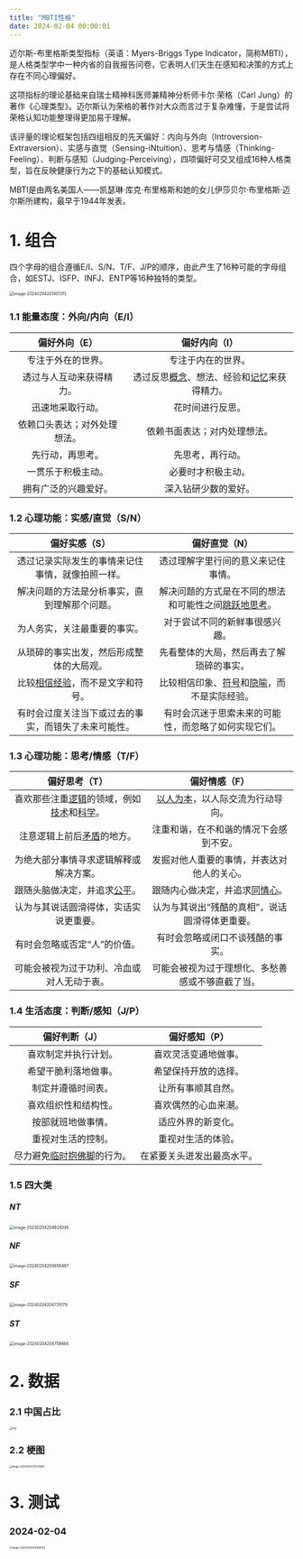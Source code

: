 ```yaml
---
title: "MBTI性格"
date: 2024-02-04 00:00:01
---
```


迈尔斯-布里格斯类型指标（英语：Myers-Briggs Type Indicator，简称MBTI），是人格类型学中一种内省的自我报告问卷，它表明人们天生在感知和决策的方式上存在不同心理偏好。

这项指标的理论基础来自瑞士精神科医师兼精神分析师卡尔·荣格（Carl Jung）的著作《心理类型》。迈尔斯认为荣格的著作对大众而言过于复杂难懂，于是尝试将荣格认知功能整理得更加易于理解。

<!-- more -->

该评量的理论框架包括四组相反的先天偏好：内向与外向（Introversion-Extraversion）、实感与直觉（Sensing-iNtuition）、思考与情感（Thinking-Feeling）、判断与感知（Judging-Perceiving），四项偏好可交叉组成16种人格类型，旨在反映健康行为之下的基础认知模式。

MBTI是由两名美国人——凯瑟琳·库克·布里格斯和她的女儿伊莎贝尔·布里格斯·迈尔斯所建构，最早于1944年发表。

# 1. 组合

四个字母的组合遵循E/I、S/N、T/F、J/P的顺序，由此产生了16种可能的字母组合，如ESTJ、ISFP、INFJ、ENTP等16种独特的类型。

<img src="./MBTI%E6%80%A7%E6%A0%BC/image-20240204201401313.png" alt="image-20240204201401313" style="zoom:50%;" />

###  1.1 能量态度：外向/内向（E/I）

|        偏好外向（E）         |                        偏好内向（I）                         |
| :--------------------------: | :----------------------------------------------------------: |
|      专注于外在的世界。      |                      专注于内在的世界。                      |
|   透过与人互动来获得精力。   | 透过反思[概念](https://zh.wikipedia.org/wiki/概念)、想法、经验和[记忆](https://zh.wikipedia.org/wiki/記憶)来获得精力。 |
|       迅速地采取行动。       |                       花时间进行反思。                       |
| 依赖口头表达；对外处理想法。 |                 依赖书面表达；对内处理想法。                 |
|       先行动，再思考。       |                       先思考，再行动。                       |
|      一贯乐于积极主动。      |                      必要时才积极主动。                      |
|     拥有广泛的兴趣爱好。     |                     深入钻研少数的爱好。                     |

### 1.2 心理功能：实感/直觉（S/N）

|                        偏好实感（S）                         |                        偏好直觉（N）                         |
| :----------------------------------------------------------: | :----------------------------------------------------------: |
|       透过记录实际发生的事情来记住事情，就像拍照一样。       |              透过理解字里行间的意义来记住事情。              |
|         解决问题的方法是分析事实，直到理解那个问题。         | 解决问题的方式是在不同的想法和可能性之间[跳跃地思考](https://zh.wikipedia.org/wiki/跳躍性思維)。 |
|                 为人务实，关注最重要的事实。                 |                对于尝试不同的新鲜事很感兴趣。                |
|           从琐碎的事实出发，然后形成整体的大局观。           |           先看整体的大局，然后再去了解琐碎的事实。           |
| 比较[相信经验](https://zh.wikipedia.org/wiki/經驗主義)，而不是文字和符号。 | 比较相信印象、[符号](https://zh.wikipedia.org/wiki/符號)和[隐喻](https://zh.wikipedia.org/wiki/隱喻)，而不是实际经验。 |
|     有时会过度关注当下或过去的事实，而错失了未来可能性。     |     有时会沉迷于思索未来的可能性，而忽略了如何实现它们。     |

### 1.3 心理功能：思考/情感（T/F）

|                        偏好思考（T）                         |                        偏好情感（F）                         |
| :----------------------------------------------------------: | :----------------------------------------------------------: |
| 喜欢那些注重[逻辑](https://zh.wikipedia.org/wiki/邏輯)的领域，例如[技术](https://zh.wikipedia.org/wiki/技術)和[科学](https://zh.wikipedia.org/wiki/科學)。 | [以人为本](https://zh.wikipedia.org/wiki/人本主義)，以人际交流为行动导向。 |
| 注意逻辑上前后[矛盾](https://zh.wikipedia.org/wiki/矛盾)的地方。 |            注重和谐，在不和谐的情况下会感到不安。            |
|            为绝大部分事情寻求逻辑解释或解决方案。            |          发掘对他人重要的事情，并表达对他人的关心。          |
| 跟随头脑做决定，并追求[公平](https://zh.wikipedia.org/wiki/公平)。 | 跟随内心做决定，并追求[同情心](https://zh.wikipedia.org/wiki/同情心)。 |
|            认为与其说话圆滑得体，实话实说更重要。            |        认为与其说出“残酷的真相”，说话圆滑得体更重要。        |
|                 有时会忽略或否定“人”的价值。                 |               有时会忽略或闭口不谈残酷的事实。               |
|          可能会被视为过于功利、冷血或对人无动于衷。          |       可能会被视为过于理想化、多愁善感或不够直截了当。       |

### 1.4 生活态度：判断/感知（J/P）

|                        偏好判断（J）                         |       偏好感知（P）        |
| :----------------------------------------------------------: | :------------------------: |
|                     喜欢制定并执行计划。                     |    喜欢灵活变通地做事。    |
|                     希望干脆利落地做事。                     |    希望保持开放的选择。    |
|                      制定并遵循时间表。                      |     让所有事顺其自然。     |
|                     喜欢组织性和结构性。                     |    喜欢偶然的心血来潮。    |
|                      按部就班地做事情。                      |     适应外界的新变化。     |
|                      重视对生活的控制。                      |     重视对生活的体验。     |
| 尽力避免[临时抱佛脚](https://zh.wikipedia.org/wiki/臨時抱佛腳)的行为。 | 在紧要关头迸发出最高水平。 |



### 1.5 四大类

##### NT

<img src="./MBTI%E6%80%A7%E6%A0%BC/image-20240204204624045.png" alt="image-20240204204624045" style="zoom:50%;" />

##### NF

<img src="./MBTI%E6%80%A7%E6%A0%BC/image-20240204204658487.png" alt="image-20240204204658487" style="zoom:50%;" />

##### SF

<img src="./MBTI%E6%80%A7%E6%A0%BC/image-20240204204725179.png" alt="image-20240204204725179" style="zoom:50%;" />

##### ST

<img src="./MBTI%E6%80%A7%E6%A0%BC/image-20240204204759884.png" alt="image-20240204204759884" style="zoom:50%;" />

# 2. 数据

### 2.1 中国占比
<img src="./MBTI%E6%80%A7%E6%A0%BC/43.png" alt="img" style="zoom:30%;" />

### 2.2 梗图

<img src="./MBTI%E6%80%A7%E6%A0%BC/image-20240204170230808.png" alt="image-20240204170230808" style="zoom:30%;" />



# 3. 测试

### 2024-02-04

<img src="./MBTI%E6%80%A7%E6%A0%BC/image-20240204204006599.png" alt="image-20240204204006599" style="zoom:30%;" />

